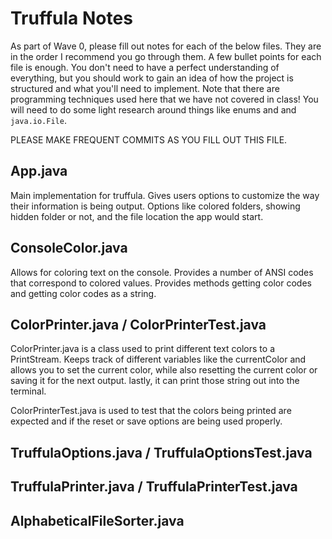# Truffula Notes

As part of Wave 0, please fill out notes for each of the below files. They are in the order I recommend you go through them. A few bullet points for each file is enough. You don't need to have a perfect understanding of everything, but you should work to gain an idea of how the project is structured and what you'll need to implement. Note that there are programming techniques used here that we have not covered in class! You will need to do some light research around things like enums and and `java.io.File`.

PLEASE MAKE FREQUENT COMMITS AS YOU FILL OUT THIS FILE.

## App.java

Main implementation for truffula. Gives users options to customize the way their information is being output. Options like colored folders, showing hidden folder or not, and the file location the app would start.

## ConsoleColor.java

Allows for coloring text on the console. Provides a number of ANSI codes that correspond to colored values. Provides
methods getting color codes and getting color codes as a string. 

## ColorPrinter.java / ColorPrinterTest.java

ColorPrinter.java is a class used to print different text colors to a PrintStream. Keeps track of different variables like the currentColor and allows you to set the current color, while also resetting the current color or saving it for the next output. lastly, it can print those string out into the terminal.

ColorPrinterTest.java is used to test that the colors being printed are expected and if the reset or save options are being used properly.

## TruffulaOptions.java / TruffulaOptionsTest.java

## TruffulaPrinter.java / TruffulaPrinterTest.java

## AlphabeticalFileSorter.java
